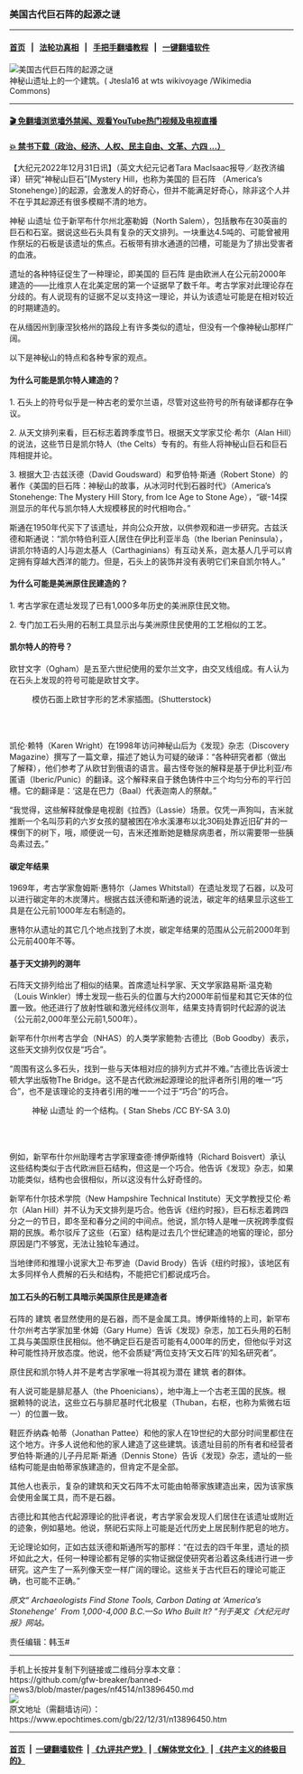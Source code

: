 ### 美国古代巨石阵的起源之谜
------------------------

#### [首页](https://github.com/gfw-breaker/banned-news3/blob/master/README.md) &nbsp;&nbsp;|&nbsp;&nbsp; [法轮功真相](https://github.com/begood0513/basic/blob/master/README.md)  &nbsp;&nbsp;|&nbsp;&nbsp; [手把手翻墙教程](https://github.com/gfw-breaker/guides/wiki)  &nbsp;&nbsp;|&nbsp;&nbsp; [一键翻墙软件](https://github.com/gfw-breaker/nogfw/blob/master/README.md)  



<div><img alt="美国古代巨石阵的起源之谜" class="attachment-djy_600_400 size-djy_600_400 wp-post-image" src="https://i.epochtimes.com/assets/uploads/2022/12/id13896454-Americas_Stonehenge-600x400.jpg"/>
<div class="caption">
 神秘山遗址上的一个建筑。(
 <ok href="https://commons.wikimedia.org/wiki/File:America%27s_Stonehenge.jpg">
  Jtesla16 at wts wikivoyage
 </ok>
 /Wikimedia Commons)
</div></div><hr/>

#### [ 🎬  免翻墙浏览墙外禁闻、观看YouTube热门视频及电视直播](https://github.com/gfw-breaker/HelloWorld)

#### [ 💥  禁书下载（政治、经济、人权、民主自由、文革、六四 ...）](https://github.com/gfw-breaker/books/blob/master/README.md)

<div><p>
 【大纪元2022年12月31日讯】（英文大纪元记者Tara MacIsaac报导／赵孜济编译）研究“神秘山巨石”[Mystery Hill，也称为美国的
 <ok href="https://www.epochtimes.com/gb/tag/%E5%B7%A8%E7%9F%B3%E9%98%B5.html">
  巨石阵
 </ok>
 （America’s Stonehenge）]的起源，会激发人的好奇心，但并不能满足好奇心，除非这个人并不在乎其起源还有很多模糊不清的地方。
</p>
<p>
 神秘
 <ok href="https://www.epochtimes.com/gb/tag/%E5%B1%B1%E9%81%97%E5%9D%80.html">
  山遗址
 </ok>
 位于新罕布什尔州北塞勒姆（North Salem），包括散布在30英亩的巨石和石室。据说这些石头具有复杂的天文排列。一块重达4.5吨的、可能曾被用作祭坛的石板是该遗址的焦点。石板带有排水通道的凹槽，可能是为了排出受害者的血液。
</p>
<p>
 遗址的各种特征促生了一种理论，即美国的
 <ok href="https://www.epochtimes.com/gb/tag/%E5%B7%A8%E7%9F%B3%E9%98%B5.html">
  巨石阵
 </ok>
 是由欧洲人在公元前2000年建造的——比维京人在北美定居的第一个证据早了数千年。考古学家对此理论存在分歧的。有人说现有的证据不足以支持这一理论，并认为该遗址可能是在相对较近的时期建造的。
</p>
<p>
 在从缅因州到康涅狄格州的路段上有许多类似的遗址，但没有一个像神秘山那样广阔。
</p>
<p>
 以下是神秘山的特点和各种专家的观点。
</p>
<h4>
 为什么可能是凯尔特人建造的？
</h4>
<p>
 1. 石头上的符号似乎是一种古老的爱尔兰语，尽管对这些符号的所有破译都存在争议。
</p>
<p>
 2. 从天文排列来看，巨石标志着跨季度节日。根据天文学家艾伦‧希尔（Alan Hill）的说法，这些节日是凯尔特人（the Celts）专有的。有些人将神秘山巨石和巨石阵相提并论。
</p>
<p>
 3. 根据大卫‧古兹沃德（David Goudsward）和罗伯特‧斯通（Robert Stone）的著作《美国的巨石阵：神秘山的故事，从冰河时代到石器时代》（America’s Stonehenge: The Mystery Hill Story, from Ice Age to Stone Age），“碳-14探测显示的年代与凯尔特人大规模移民的时代相吻合。”
</p>
<p>
 斯通在1950年代买下了该遗址，并向公众开放，以供参观和进一步研究。古兹沃德和斯通说：“凯尔特伯利亚人[居住在伊比利亚半岛（the Iberian Peninsula），讲凯尔特语的人]与迦太基人（Carthaginians）有互动关系，迦太基人几乎可以肯定拥有穿越大西洋的能力。但是，石头上的装饰并没有表明它们来自凯尔特人。”
</p>
<h4>
 为什么可能是美洲原住民建造的？
</h4>
<p>
 1. 考古学家在遗址发现了已有1,000多年历史的美洲原住民文物。
</p>
<p>
 2. 专门加工石头用的石制工具显示出与美洲原住民使用的工艺相似的工艺。
</p>
<h4>
 凯尔特人的符号？
</h4>
<p>
 欧甘文字（Ogham）是五至六世纪使用的爱尔兰文字，由交叉线组成。有人认为在石头上发现的符号可能是欧甘文字。
</p>
<figure aria-describedby="caption-attachment-13896455" class="wp-caption aligncenter" id="attachment_13896455" style="width: 600px">
 <ok href="https://i.epochtimes.com/assets/uploads/2022/12/id13896455-et-stone-ertrty-1200x720.jpg" target="_blank">
  <img alt="" class="size-large wp-image-13896455" src="https://i.epochtimes.com/assets/uploads/2022/12/id13896455-et-stone-ertrty-1200x720-600x360.jpg"/>
 </ok>
 <br/><figcaption class="wp-caption-text" id="caption-attachment-13896455">
  模仿石面上欧甘字形的艺术家插图。(Shutterstock)
 </figcaption><br/>
</figure><br/>
<p>
 凯伦‧赖特（Karen Wright）在1998年访问神秘山后为《发现》杂志（Discovery Magazine）撰写了一篇文章，描述了她认为可疑的破译：“各种研究者都（做出了解释），他们参考了从欧甘到俄语的语言。最古怪夸张的解释是基于伊比利亚/布匿语（Iberic/Punic）的翻译。这个解释来自于銹色铸件中三个均匀分布的平行凹槽。它的翻译是：‘这是在巴力（Baal）代表迦南人的祭献。”
</p>
<p>
 “我觉得，这些解释就像是电视剧《拉西》（Lassie）场景。仅凭一声狗叫，吉米就推断一个名叫莎莉的六岁女孩的腿被困在冷水溪瀑布以北30码处靠近旧矿井的一棵倒下的树下，哦，顺便说一句，吉米还推断她是糖尿病患者，所以需要带一些胰岛素过去。”
</p>
<h4>
 碳定年结果
</h4>
<p>
 1969年，考古学家詹姆斯‧惠特尔（James Whitstall）在遗址发现了石器，以及可以进行碳定年的木炭薄片。根据古兹沃德和斯通的说法，碳定年的结果显示这些工具是在公元前1000年左右制造的。
</p>
<p>
 惠特尔从遗址的其它几个地点找到了木炭，碳定年结果的范围从公元前2000年到公元前400年不等。
</p>
<h4>
 基于天文排列的测年
</h4>
<p>
 石阵天文排列给出了相似的结果。首席遗址科学家、天文学家路易斯‧温克勒（Louis Winkler）博士发现一些石头的位置与大约2000年前恒星和其它天体的位置一致。他还进行了放射性碳和激光经纬仪测年，结果支持青铜时代起源的说法（公元前2,000年至公元前1,500年）。
</p>
<p>
 新罕布什尔州考古学会（NHAS）的人类学家鲍勃‧古德比（Bob Goodby）表示，这些天文排列仅仅是“巧合”。
</p>
<p>
 “周围有这么多石头，找到一些与天体相对应的排列方式并不难。”古德比告诉波士顿大学出版物The Bridge。这不是古代欧洲起源理论的批评者所引用的唯一“巧合”，也不是该理论的支持者引用的唯一一个过于“巧合”的巧合。
</p>
<figure aria-describedby="caption-attachment-13896459" class="wp-caption aligncenter" id="attachment_13896459" style="width: 600px">
 <ok href="https://i.epochtimes.com/assets/uploads/2022/12/id13896459-America_Stonehenge.jpg" target="_blank">
  <img alt="" class="size-large wp-image-13896459" src="https://i.epochtimes.com/assets/uploads/2022/12/id13896459-America_Stonehenge-600x423.jpg"/>
 </ok>
 <br/><figcaption class="wp-caption-text" id="caption-attachment-13896459">
  神秘
  <ok href="https://www.epochtimes.com/gb/tag/%E5%B1%B1%E9%81%97%E5%9D%80.html">
   山遗址
  </ok>
  的一个结构。(
  <ok href="https://commons.wikimedia.org/wiki/File:America_Stonehenge.jpg">
   Stan Shebs
  </ok>
  /CC BY-SA 3.0)
 </figcaption><br/>
</figure><br/>
<p>
 例如，新罕布什尔州助理考古学家理查德‧博伊斯维特（Richard Boisvert）承认这些结构类似于古代欧洲巨石结构，但这是一个巧合。他告诉《发现》杂志，如果功能类似，结构也会很相似，所以这没有什么好奇怪的。
</p>
<p>
 新罕布什尔技术学院（New Hampshire Technical Institute）天文学教授艾伦‧希尔（Alan Hill）并不认为天文排列是巧合。他告诉《纽约时报》，巨石标志着跨四分之一的节日，即冬至和春分之间的中间点。他说，凯尔特人是唯一庆祝跨季度假期的民族。希尔驳斥了这些（石室）结构是过去几个世纪建造的地窖的理论，部分原因是门不够宽，无法让独轮车通过。
</p>
<p>
 当地律师和推理小说家大卫‧布罗迪（David Brody）告诉《纽约时报》，该地区有太多同样令人费解的石头和结构，不能把它们都说成巧合。
</p>
<h4>
 加工石头的石制工具暗示美国原住民是建造者
</h4>
<p>
 石阵的
 <ok href="https://www.epochtimes.com/gb/tag/%E5%BB%BA%E7%AD%91.html">
  建筑
 </ok>
 者显然使用的是石器，而不是金属工具。博伊斯维特的上司，新罕布什尔州考古学家加里‧休姆（Gary Hume）告诉《发现》杂志，加工石头用的石制工具与美国原住民相似。他不确定巨石是否可能有4,000年的历史，但他似乎对这种可能性持开放态度。他说，他不会质疑“两位支持‘天文石阵’的知名研究者”。
</p>
<p>
 原住民和凯尔特人并不是考古学家唯一将其视为潜在
 <ok href="https://www.epochtimes.com/gb/tag/%E5%BB%BA%E7%AD%91.html">
  建筑
 </ok>
 者的群体。
</p>
<p>
 有人说可能是腓尼基人（the Phoenicians），地中海上一个古老王国的民族。根据赖特的说法，这些立石与腓尼基时代北极星（Thuban，右枢，也称为紫微右垣一）的位置一致。
</p>
<p>
 鞋匠乔纳森‧帕蒂（Jonathan Pattee）和他的家人在19世纪的大部分时间里都住在这个地方。许多人说他和他的家人建造了这些建筑。该遗址目前的所有者和经营者罗伯特‧斯通的儿子丹尼斯‧斯通（Dennis Stone）告诉《发现》杂志，遗址的一些结构可能是由帕蒂家族建造的，但肯定不是全部。
</p>
<p>
 其他人也表示，复杂的建筑和天文石阵不太可能由帕蒂家族建造出来，因为该家族会使用金属工具，而不是石器。
</p>
<p>
 古德比和其他古代起源理论的批评者说，考古学家会发现人们居住在该遗址或附近的迹象，例如墓地。他说，祭祀石实际上可能是近代历史上居民制作肥皂的地方。
</p>
<p>
 无论理论如何，正如古兹沃德和斯通所写的那样：“在过去的四千年里，遗址的损坏如此之大，任何一种理论都有足够的实物证据促使研究者沿着这条线进行进一步研究。这产生了一系列像天空一样广阔的理论。这些关于古代巨石的理论可能正确，也可能不正确。”
</p>
<p>
 <em>
  原文“
  <ok href="https://www.theepochtimes.com/archaeologists-find-stone-tools-carbon-dating-at-americas-stonehenge-from-1000-4000-b-c-so-who-built-it_4930741.html">
   Archaeologists Find Stone Tools, Carbon Dating at ‘America’s Stonehenge’  From 1,000-4,000 B.C.—So Who Built It?
  </ok>
  ”刊于英文《大纪元时报》网站。
 </em>
</p>
<p>
 责任编辑：韩玉#
</p>
</div>
<hr/>
手机上长按并复制下列链接或二维码分享本文章：<br/>
https://github.com/gfw-breaker/banned-news3/blob/master/pages/nf4514/n13896450.md <br/>
<a href='https://github.com/gfw-breaker/banned-news3/blob/master/pages/nf4514/n13896450.md'><img src='https://github.com/gfw-breaker/banned-news3/blob/master/pages/nf4514/n13896450.md.png'/></a> <br/>
原文地址（需翻墙访问）：https://www.epochtimes.com/gb/22/12/31/n13896450.htm


------------------------
#### [首页](https://github.com/gfw-breaker/banned-news3/blob/master/README.md) &nbsp;|&nbsp; [一键翻墙软件](https://github.com/gfw-breaker/nogfw/blob/master/README.md) &nbsp;| [《九评共产党》](https://github.com/gfw-breaker/9ping.md/blob/master/README.md#九评之一评共产党是什么) | [《解体党文化》](https://github.com/gfw-breaker/jtdwh.md/blob/master/README.md) | [《共产主义的终极目的》](https://github.com/gfw-breaker/gczydzjmd.md/blob/master/README.md)


<img src='http://gfw-breaker.win/banned-news3/pages/nf4514/n13896450.md' width='0px' height='0px'/>